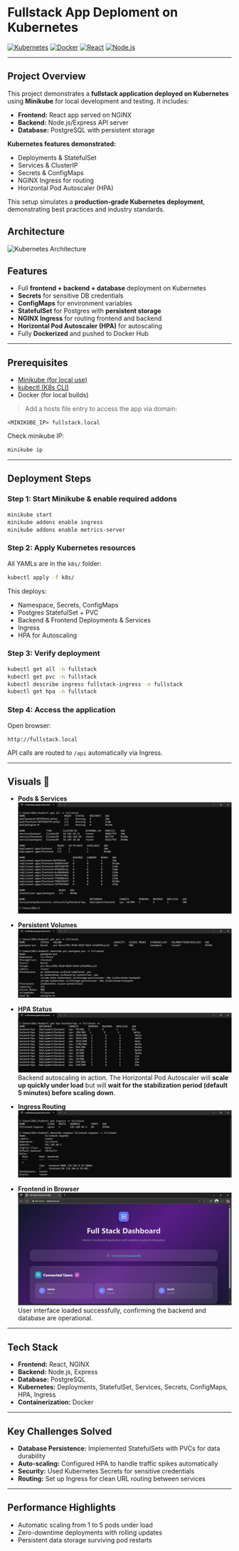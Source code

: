 # Fullstack App Deploment on Kubernetes 

[![Kubernetes](https://img.shields.io/badge/Kubernetes-Cluster-blue)](https://kubernetes.io/)
[![Docker](https://img.shields.io/badge/Docker-Container-blue)](https://www.docker.com/)
[![React](https://img.shields.io/badge/React-Frontend-blue)](https://reactjs.org/)
[![Node.js](https://img.shields.io/badge/Node.js-Backend-green)](https://nodejs.org/)

---

## Project Overview

This project demonstrates a **fullstack application deployed on Kubernetes** using **Minikube** for local development and testing. It includes:

* **Frontend:** React app served on NGINX
* **Backend:** Node.js/Express API server
* **Database:** PostgreSQL with persistent storage

**Kubernetes features demonstrated:**

* Deployments & StatefulSet
* Services & ClusterIP
* Secrets & ConfigMaps
* NGINX Ingress for routing
* Horizontal Pod Autoscaler (HPA)

This setup simulates a **production-grade Kubernetes deployment**, demonstrating best practices and industry standards.

## Architecture

![Kubernetes Architecture](images/arch.svg)

## Features

* Full **frontend + backend + database** deployment on Kubernetes
* **Secrets** for sensitive DB credentials
* **ConfigMaps** for environment variables
* **StatefulSet** for Postgres with **persistent storage**
* **NGINX Ingress** for routing frontend and backend
* **Horizontal Pod Autoscaler (HPA)** for autoscaling
* Fully **Dockerized** and pushed to Docker Hub

---

## Prerequisites

* [Minikube (for local use)](https://minikube.sigs.k8s.io/docs/start/)
* [kubectl (K8s CLI)](https://kubernetes.io/docs/tasks/tools/)
* Docker (for local builds)

> Add a hosts file entry to access the app via domain:

```text
<MINIKUBE_IP> fullstack.local
```

Check minikube IP:

```bash
minikube ip
```

---

## Deployment Steps

### Step 1: Start Minikube & enable required addons

```bash
minikube start
minikube addons enable ingress
minikube addons enable metrics-server
```

### Step 2: Apply Kubernetes resources

All YAMLs are in the `k8s/` folder:

```bash
kubectl apply -f k8s/
```

This deploys:

* Namespace, Secrets, ConfigMaps
* Postgres StatefulSet + PVC
* Backend & Frontend Deployments & Services
* Ingress
* HPA for Autoscaling

### Step 3: Verify deployment

```bash
kubectl get all -n fullstack
kubectl get pvc -n fullstack
kubectl describe ingress fullstack-ingress -n fullstack
kubectl get hpa -n fullstack
```

### Step 4: Access the application

Open browser:

```
http://fullstack.local
```

API calls are routed to `/api` automatically via Ingress.

---
## Visuals 📸

* **Pods & Services**
  ![Pods & Services](images/all.png)

* **Persistent Volumes**
  ![Persistent Volumes](images/pvc.png)

* **HPA Status**
  ![HPA Status](images/hpa.png)
  Backend autoscaling in action. The Horizontal Pod Autoscaler will **scale up quickly under load** but will **wait for the stabilization period (default 5 minutes) before scaling down**.

* **Ingress Routing**
  ![Ingress](images/ingress.png)

* **Frontend in Browser**
  ![Frontend](images/frontend.png)
   User interface loaded successfully, confirming the backend and database are operational.

---
## Tech Stack

* **Frontend:** React, NGINX
* **Backend:** Node.js, Express
* **Database:** PostgreSQL
* **Kubernetes:** Deployments, StatefulSet, Services, Secrets, ConfigMaps, HPA, Ingress
* **Containerization:** Docker

---
## Key Challenges Solved

* **Database Persistence:** Implemented StatefulSets with PVCs for data durability
* **Auto-scaling:** Configured HPA to handle traffic spikes automatically  
* **Security:** Used Kubernetes Secrets for sensitive credentials
* **Routing:** Set up Ingress for clean URL routing between services
---
## Performance Highlights

* Automatic scaling from 1 to 5 pods under load
* Zero-downtime deployments with rolling updates
* Persistent data storage surviving pod restarts
